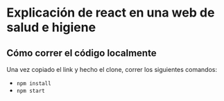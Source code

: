 # Explicación de react en una web de salud e higiene

## Cómo correr el código localmente

Una vez copiado el link y hecho el clone, correr los siguientes comandos:

- `npm install`
- `npm start`

